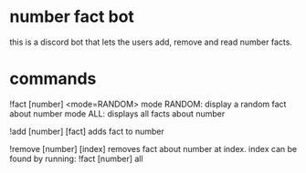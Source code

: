 # number fact bot
this is a discord bot that lets the users add, remove and read number facts.

# commands
!fact [number] <mode=RANDOM>
  mode RANDOM: display a random fact about number
  mode ALL: displays all facts about number
  
!add [number] [fact]
  adds fact to number
 
!remove [number] [index]
  removes fact about number at index.
  index can be found by running: !fact [number] all
 
